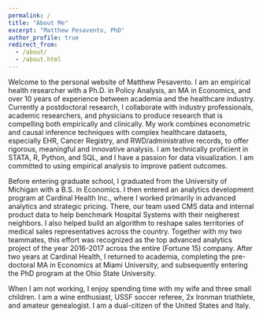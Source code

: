 ```yaml
---
permalink: /
title: "About Me"
excerpt: "Matthew Pesavento, PhD"
author_profile: true
redirect_from: 
  - /about/
  - /about.html
---
```



Welcome to the personal website of Matthew Pesavento. I am an empirical health researcher with a Ph.D. in Policy Analysis, an MA in Economics, and over 10 years of experience between academia and the healthcare industry. Currently a postdoctoral research, I collaborate with industry professionals, academic researchers, and physicians to produce research that is compelling both empirically and clinically. My work combines econometric and causal inference techniques with complex healthcare datasets, especially EHR, Cancer Registry, and RWD/administrative records, to offer rigorous, meaningful and innovative analysis. I am technically proficient in STATA, R, Python, and SQL, and I have a passion for data visualization. I am committed to using empirical analysis to improve patient outcomes.


Before entering graduate school, I graduated from the University of Michigan with a B.S. in Economics. I then entered an analytics development program at Cardinal Health Inc., where I worked primarily in advanced analytics and strategic pricing. There, our team used CMS data and internal product data to help benchmark Hospital Systems with their neigherest neighbors. I also helped build an algorithm to reshape sales territories of medical sales representatives across the country. Together with my two teammates, this effort was recognized as the top advanced analytics project of the year 2016-2017 across the entire (Fortune 15) company. After two years at Cardinal Health, I returned to academia, completing the pre-doctoral MA in Economics at Miami University, and subsequently entering the PhD program at the Ohio State University.

When I am not working, I enjoy spending time with my wife and three small children. I am a wine enthusiast, USSF soccer referee, 2x Ironman triathlete, and amateur genealogist. I am a dual-citizen of the United States and Italy.







